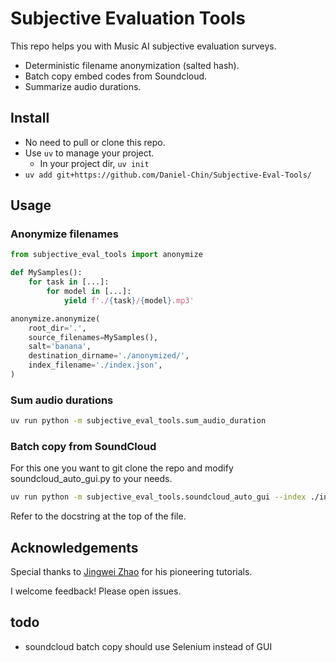 # Subjective Evaluation Tools
This repo helps you with Music AI subjective evaluation surveys.  
- Deterministic filename anonymization (salted hash).  
- Batch copy embed codes from Soundcloud.  
- Summarize audio durations.  

## Install
- No need to pull or clone this repo.  
- Use `uv` to manage your project. 
  - In your project dir, `uv init`  
- `uv add git+https://github.com/Daniel-Chin/Subjective-Eval-Tools/`  

## Usage
### Anonymize filenames
```python
from subjective_eval_tools import anonymize

def MySamples():
    for task in [...]:
        for model in [...]:
            yield f'./{task}/{model}.mp3'

anonymize.anonymize(
    root_dir='.', 
    source_filenames=MySamples(),
    salt='banana',
    destination_dirname='./anonymized/',
    index_filename='./index.json',
)
```

### Sum audio durations
```bash
uv run python -m subjective_eval_tools.sum_audio_duration
```

### Batch copy from SoundCloud
For this one you want to git clone the repo and modify soundcloud_auto_gui.py to your needs.  
```bash
uv run python -m subjective_eval_tools.soundcloud_auto_gui --index ./index.json
```
Refer to the docstring at the top of the file.  

## Acknowledgements
Special thanks to [Jingwei Zhao](https://github.com/zhaojw1998) for his pioneering tutorials.  

I welcome feedback! Please open issues.  

## todo
- soundcloud batch copy should use Selenium instead of GUI

